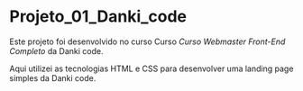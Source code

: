 # Projeto_01_Danki_code

Este projeto foi desenvolvido no curso Curso *Curso Webmaster Front-End Completo* da Danki code.

Aqui utilizei as tecnologias HTML e CSS para desenvolver uma landing page simples da Danki code. 
